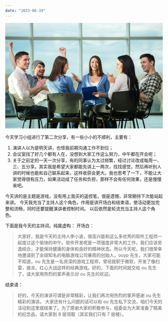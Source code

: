 ```yaml
---
date: "2023-06-19"
---
```


<img src='/_image/image_2023-11-05-20-26-18.png'>

今天学习小组进行了第二次分享，有一些小小的不顺利，主要有：

1. 演讲人以为是明天讲，也怪我前期沟通工作不到位；
2. 会议室找了好几个都有人在，没想到大家工作这么努力，中午都在开会呢；
3. 关于之前定的一天一次分享，有的同事认为太过频繁，经过讨论改成每周一、三、五分享。其实我是希望大家都能先讲上一两次，找找感觉，然后再听别人讲的时候也能和自己联系起来，这样收获会更大。我也思考了一下，不能让大家觉得很有压力，如果活动成了任务和负担，那样不会有任何效果，还是慢慢来吧。

今天讲的是主题是游戏，没有用上我买的遥控笔，很是遗憾，非常期待下次能站起来讲。
今天我充当了主持人这个角色，作用是讲开场白和结束语，使活动更加完整和流畅，同时还要提醒演讲者控制时间。
以后依然是轮流充当主持人这个角色。

下面是我今天的主持词，纯属虚构：
开场白：

> 大家好，我是今天的主持人李小波，很高兴能和这么多优秀的软件工程师一起度过这个愉快的中午。软件开发呢是一项强度非常大的工作，我们应该劳逸结合，才能保持健康的身体和良好的精神状态。所以今天呢，我们很荣幸地邀请到了全球知名的电脑游戏公司暴雨的创始人，ouyp 先生，大家可能不知道，ou 先生是一名资深的游戏工程师，曾经就职于微软，开发了像扫雷，接龙，红心大战这样的经典游戏。好的，下面的时间就交给 ou 先生了，请大家用热烈的掌声表示对 ou 先生的欢迎。

结束语：

> 好的，今天的演讲可谓是非常精彩，让我们再次用热烈的掌声感谢 ou 先生精彩的演讲。
> 大家还有什么问题的话可以和 ou 先生私下交流，咱们今天的活动到这里就结束了。为了感谢大家的积极参与，组委会为大家准备了精美的纪念品，请大家到 8 层领取（其实我们只有 7 层楼）。
